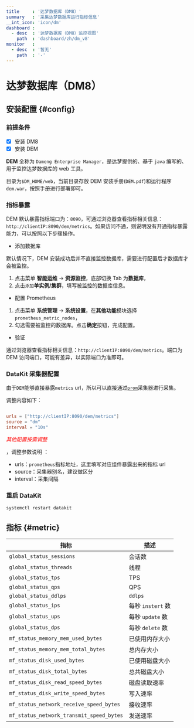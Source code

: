 ```yaml
---
title     : '达梦数据库（DM8）'
summary   : '采集达梦数据库运行指标信息'
__int_icon: 'icon/dm'
dashboard :
  - desc  : '达梦数据库（DM8）监控视图'
    path  : 'dashboard/zh/dm_v8'
monitor   :
  - desc  : '暂无'
    path  : '-'
---
```


<!-- markdownlint-disable MD025 -->
# 达梦数据库（DM8）
<!-- markdownlint-enable -->

## 安装配置 {#config}

### 前提条件

- [x] 安装 DM8
- [x] 安装 DEM

**DEM** 全称为 `Dameng Enterprise Manager`，是达梦提供的、基于 `java` 编写的、用于监控达梦数据库的 web 工具。

目录为`$DM_HOME/web`，当前目录存放 DEM 安装手册(`DEM.pdf`)和运行程序`dem.war`，按照手册进行部署即可。

### 指标暴露

DEM 默认暴露指标端口为：`8090`，可通过浏览器查看指标相关信息：`http://clientIP:8090/dem/metrics`。如果访问不通，则说明没有开通指标暴露能力，可以按照以下步骤操作。

- 添加数据库

默认情况下，DEM 安装成功后并不直接监控数据库，需要进行配置后才数据库才会被监控。

1. 点击菜单 **智能运维** -> **资源监控**，底部切换 Tab 为**数据库**，
2. 点击`添加`**单实例/集群**，填写被监控的数据库信息。


- 配置 Prometheus

1. 点击菜单 **系统管理** -> **系统设置**，在**其他功能**模块选择`prometheus_metric_nodes`，
2. 勾选需要被监控的数据库。点击**确定**按钮，完成配置。

- 验证

通过浏览器查看指标相关信息：`http://clientIP:8090/dem/metrics`。端口为 DEM 访问端口，可能有差异，以实际端口为准即可。


### DataKit 采集器配置

由于`DEM`能够直接暴露`metrics` url，所以可以直接通过[`prom`](./prom.md)采集器进行采集。



调整内容如下：

```toml

urls = ["http://clientIP:8090/dem/metrics"]
source = "dm"
interval = "10s"

```

<!-- markdownlint-disable MD033 -->
<font color="red">*其他配置按需调整*</font>
<!-- markdownlint-enable -->
，调整参数说明 ：

- urls：`prometheus`指标地址，这里填写对应组件暴露出来的指标 url
- source：采集器别名，建议做区分
- interval：采集间隔

### 重启 DataKit

```shell
systemctl restart datakit
```

## 指标 {#metric}

| 指标 | 描述 |
| -- | -- |
| `global_status_sessions` | 会话数 |
| `global_status_threads` | 线程 |
| `global_status_tps` | TPS |
| `global_status_qps` | QPS |
| `global_status_ddlps` | `ddlps` |
| `global_status_ips` | 每秒 `instert` 数 |
| `global_status_ups` | 每秒 `update` 数 |
| `global_status_dps` | 每秒 `delete` 数 |
| `mf_status_memory_mem_used_bytes` | 已使用内存大小 |
| `mf_status_memory_mem_total_bytes` | 总内存大小 |
| `mf_status_disk_used_bytes` | 已使用磁盘大小 |
| `mf_status_disk_total_bytes` | 总共磁盘大小 |
| `mf_status_disk_read_speed_bytes` | 磁盘读取速率 |
| `mf_status_disk_write_speed_bytes` | 写入速率 |
| `mf_status_network_receive_speed_bytes` | 接收速率 |
| `mf_status_network_transmit_speed_bytes` | 发送速率 |

